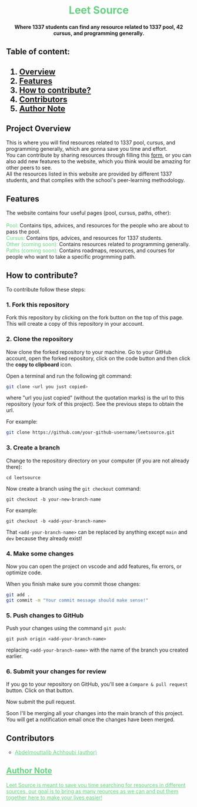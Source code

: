 <div align="center">
<h1 style="color: rgb(103, 210, 130)">Leet Source</h1>
<h4>Where 1337 students can find any resource related to 1337 pool, 42 cursus, and programming generally.</h4>
</div>
<div>
<h2>Table of content:<h2/>

1. [Overview](#overview)
2. [Features](#features)
3. [How to contribute?](#how-to-contribute)
4. [Contributors](#contributors)
5. [Author Note](#author-note)

</div>

<div id="#overview">

## Project Overview
<p>This is where you will find resources related to 1337 pool, cursus, and programming generally, which are gonna save you time and effort.<br />You can contribute by sharing resources through filling this <a href="https://docs.google.com/forms/d/e/1FAIpQLScYmjB0-J9PVDfjYXN8T7Jx65IMQDm-zImYK6sNWfDfGV55_A/viewform?usp=sf_link" tarrget="_blank">form</a>, or you can also add new features to the website, which you think would be amazing for other peers to see.<br />
All the resources listed in this website are provided by different 1337 students, and that complies with the school's peer-learning methodology.
</p>
</div>

<div id="#features">

## Features
<p>The website contains four useful pages (pool, cursus, paths, other):<br /><br />
<span style="color: rgb(103, 210, 130)">Pool: </span> Contains tips, advices, and resources for the people who are about to pass the pool.<br />
<span style="color: rgb(103, 210, 130)">Cursus: </span> Contains tips, advices, and resources for 1337 students.<br />
<span style="color: rgb(103, 210, 130)">Other (coming soon): </span> Contains resources related to programming generally.<br />
<span style="color: rgb(103, 210, 130)">Paths (coming soon): </span> Contains roadmaps, resources, and courses for people who want to take a specific progrmming path.<br />
</p>
</div>

<div id="#contribute">

## How to contribute?

<p>To contribute follow these steps:</p>

### 1. Fork this repository

Fork this repository by clicking on the fork button on the top of this page.
This will create a copy of this repository in your account.

### 2. Clone the repository


Now clone the forked repository to your machine. Go to your GitHub account, open the forked repository, click on the code button and then click the **copy to clipboard** icon.

Open a terminal and run the following git command:

```bash
git clone <url you just copied>
```

where "url you just copied" (without the quotation marks) is the url to this repository (your fork of this project). See the previous steps to obtain the url.

For example:

```bash
git clone https://github.com/your-github-username/leetsource.git
```

### 3. Create a branch

Change to the repository directory on your computer (if you are not already there):

```
cd leetsource
```

Now create a branch using the `git checkout` command:

```
git checkout -b your-new-branch-name
```

For example:

```
git checkout -b <add-your-branch-name>
```

That `<add-your-branch-name>` can be replaced by anything except `main` and `dev` because they already exist!

### 4. Make some changes

Now you can open the project on vscode and add features, fix errors, or optimize code.

When you finish make sure you commit those changes:

```bash
git add .
git commit -m "Your commit message should make sense!"
```

### 5. Push changes to GitHub

Push your changes using the command `git push`:

```
git push origin <add-your-branch-name>
```

replacing `<add-your-branch-name>` with the name of the branch you created earlier.

### 6. Submit your changes for review

If you go to your repository on GitHub, you'll see a `Compare & pull request` button. Click on that button.

Now submit the pull request.

Soon I'll be merging all your changes into the main branch of this project. You will get a notification email once the changes have been merged.
</p>
</div>



<div id="#contributors">

## Contributors

<ul style="list-style: circle">
<li><a style="color: rgb(103, 210, 130)" href="https://github.com/abdoachhubi">Abdelmouttalib Achhoubi (author)</a</li>
</ul>
</div>

<div id="#author">

## Author Note

Leet Source is meant to save you time searching for resources in different sources, our goal is to bring as many reources as we can and put them together here to make your lives easier!
</div>
